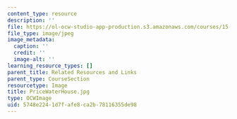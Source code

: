 ```yaml
---
content_type: resource
description: ''
file: https://ol-ocw-studio-app-production.s3.amazonaws.com/courses/15-s21-nuts-and-bolts-of-business-plans-january-iap-2014/5748e2241d7fafe8ca2b78116355de98_PriceWaterHouse.jpg
file_type: image/jpeg
image_metadata:
  caption: ''
  credit: ''
  image-alt: ''
learning_resource_types: []
parent_title: Related Resources and Links
parent_type: CourseSection
resourcetype: Image
title: PriceWaterHouse.jpg
type: OCWImage
uid: 5748e224-1d7f-afe8-ca2b-78116355de98
---
```

